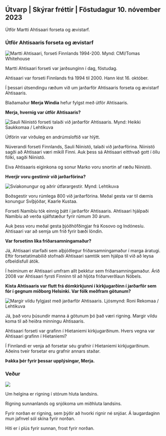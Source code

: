 ## Útvarp \| Skýrar fréttir \| Föstudagur 10. nóvember 2023

Útför Martti Ahtisaari forseta og ævistarf.

### Útför Ahtisaaris forseta og ævistarf

![Martti Ahtisaari, forseti Finnlands 1994-200. Mynd: CMI/Tomas Whitehouse](https://images.cdn.yle.fi/image/upload/c_crop,h_1080,w_1919,x_0,y_0/ar_1.7777777777777777,c_fill,g_faces,h_670,w_pr,h_670,w_prq_auto:eco/f_auto/fl_lossy/v1699528852/39-1197047654a2d3334539)

Martti Ahtisaari forseti var jarðsunginn í dag, föstudag.

Ahtisaari var forseti Finnlands frá 1994 til 2000. Hann lést 16. október.

Í þessari útsendingu ræðum við um jarðarför Ahtisaaris forseta og ævistarf Ahtisaaris.

Blaðamaður **Merja Windia** hefur fylgst með útför Ahtisaaris.

**Merja, hvernig var útför Ahtisaaris?**

![Sauli Niinistö forseti talaði við jarðarför Ahtisaaris. Mynd: Heikki Saukkomaa / Lehtikuva](https://images.cdn.yle.fi/image/upload/c_crop,h_2880,w_5120,x_0,y_259/ar_1.77777777777777777,c_fill,g_05,w_1r,h_05,w_1r.q_auto:eco/f_auto/fl_lossy/v1699619473/39-1198810654e20fbae885)

Útförin var virðuleg en andrúmsloftið var hlýtt.

Núverandi forseti Finnlands, Sauli Niinistö, talaði við jarðarförina. Niinistö sagði að Ahtisaari væri mikill Finni. Auk þess sá Ahtisaari eitthvað gott í öllu fólki, sagði Niinistö.

Eiva Ahtisaaris eiginkona og sonur Marko voru snortin af ræðu Niinistö.

**Hverjir voru gestirnir við jarðarförina?**

![Svíakonungur og aðrir útfarargestir. Mynd: Lehtikuva](https://images.cdn.yle.fi/image/upload/c_crop,h_2880,w_5120,x_0,y_138/ar_1.777777777777777,c_fill,g_faces,h_675,w_pr_auto:e/d_pr_auto:co/f_auto/fl_lossy/v1699627300/39-1199035654e40494d395)

Boðsgestir voru rúmlega 800 við jarðarförina. Meðal gesta var til dæmis konungur Svíþjóðar, Kaarle Kustaa.

Forseti Namibíu tók einnig þátt í jarðarför Ahtisaaris. Ahtisaari hjálpaði Namibíu að verða sjálfstæður fyrir rúmum 30 árum.

Auk þess voru meðal gesta þjóðhöfðingjar frá Kosovo og Indónesíu. Ahtisaari var að semja um frið fyrir bæði löndin.

**Var forsetinn líka friðarsamningamaður?**

Já, Ahtisaari starfaði sem alþjóðlegur friðarsamningamaður í marga áratugi. Eftir forsetatímabilið stofnaði Ahtisaari samtök sem hjálpa til við að leysa ofbeldisfull átök.

Í heiminum er Ahtisaari umfram allt þekktur sem friðarsamningamaður. Árið 2008 var Ahtisaari fyrsti Finninn til að hljóta friðarverðlaun Nóbels.

**Kista Ahtisaaris var flutt frá dómkirkjunni í kirkjugarðinn í jarðarför sem fór í gegnum miðborg Helsinki. Var fólk meðfram götunum?**

![Margir vildu fylgjast með jarðarför Ahtisaaris. Ljósmynd: Roni Rekomaa / Lehtikuva](https://images.cdn.yle.fi/image/upload/c_crop,h_2880,w_5120,x_0,y_11/ar_1.77777777777777777,c_fill,g_500,w_12_00,h_12_00,h_12r.q_auto:eco/f_auto/fl_lossy/v1699619608/39-1198819654e22ed1c931)

Já, það voru þúsundir manna á götunum þó það væri rigning. Margir vildu koma til að heiðra minningu Ahtisaaris.

Ahtisaari forseti var grafinn í Hietaniemi kirkjugarðinum. Hvers vegna var Ahtisaari grafinn í Hietaniemi?

Í Finnlandi er venja að forsetar séu grafnir í Hietaniemi kirkjugarðinum. Aðeins tveir forsetar eru grafnir annars staðar.

**Þakka þér fyrir þessar upplýsingar, Merja.**

### Veður

![](https://images.cdn.yle.fi/image/upload/c_crop,h_1080,w_1919,x_0,y_0/ar_1.77777777777777777,c_fill,g_faces,h_675,w_1200:e/qrf_auto/fl_lossy/v1699633281/39-1199138654e58651ee77)

Um helgina er rigning í stórum hluta landsins.

Rigning sunnanlands og snjókoma um miðhluta landsins.

Fyrir norðan er rigning, sem þýðir að hvorki rignir né snjóar. Á laugardaginn mun jafnvel sól skína fyrir norðan.

Hiti er í plús fyrir sunnan, frost fyrir norðan.